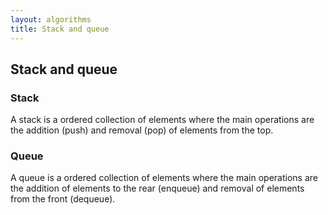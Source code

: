 ```yaml
---
layout: algorithms
title: Stack and queue
---
```


## Stack and queue

### Stack

A stack is a ordered collection of elements where the main operations are the addition (push) and removal (pop) of elements from the top.

### Queue

A queue is a ordered collection of elements where the main operations are the addition of elements to the rear (enqueue) and removal of elements from the front (dequeue).